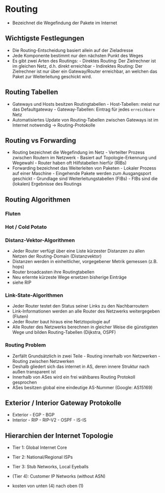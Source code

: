 # Routing

- Bezeichnet die Wegefindung der Pakete im Internet 

## Wichtigste Festlegungen

- Die Routing-Entscheidung basiert allein auf der Zieladresse
- Jede Komponente bestimmt nur den nächsten Punkt des Weges
- Es gibt zwei Arten des Routings:
      - Direktes Routing: Der Zielrechner ist im gleichen Netz, d.h. direkt erreichbar
      - Indirektes Routing: Der Zielrechner ist nur über ein Gateway/Router erreichbar, an welchen das Paket zur Weiterleitung geschickt wird. 

## Routing Tabellen

- Gateways und Hosts besitzen Routingtabellen
      - Host-Tabellen: meist nur das Defaultgateway
      - Gateway-Tabellen: Eintrag für jedes `erreichbare` Netz
- Automatisiertes Update von Routing-Tabellen zwischen Gateways ist im Internet notwendig -> Routing-Protokolle

## Routing vs Forwarding

- Routing bezeichnet die Wegefindung im Netz
      - Verteilter Prozess zwischen Routern im Netzwerk 
      - Basiert auf Topologie-Erkennung und Wegewahl
      - Router haben oft Hilfstabellen hierfür (RIBs)
- Forwarding bezeichnet das Weiterleiten von Paketen
      - Lokaler Prozess auf einer Maschine
      - Eingehende Pakete werden zum Ausgangsport geschickt
      - Grundlage sind Weiterleitungstabellen (FIBs)
      - FIBs sind die (lokalen) Ergebnisse des Routings

## Routing Algorithmen

### Fluten 

### Hot / Cold Potato

### Distanz-Vektor-Algorithmen

- Jeder Router verfügt über eine Liste kürzester Distanzen zu allen Netzen der Routing-Domain (Distanzvektor)
- Distanzen werden in einheitlicher, vorgegebener Metrik gemessen (z.B. hops)
- Router broadcasten ihre Routingtabellen
- Neu erlernte kürzeste Wege ersetzen bisherige Einträge
- siehe RIP

### Link-State-Algorithmen

- Jeder Router testet den Status seiner Links zu den Nachbarroutern
- Link-Informationen werden an alle Router des Netzwerks weitergegeben (Fluten)
- Jeder Router baut hiraus eine Netztopologie auf
- Alle Router des Netzwerks berechnen in gleicher Weise die günstigsten Wege und bilden Routing-Tabellen (Dijkstra, OSPF)

### Routing Problem

- Zerfällt Grundsätzlich in zwei Teile
        - Routing innerhalb von Netzwerken
        - Routing zwischen Netzwerken
- Deshalb gliedert sich das internet in AS, deren innere Struktur nach außen transparent ist
- Innerhalb von ASes wird ein frei wählbares Routing Protokoll gesprochen
- ASes besitzen global eine eindeutige AS-Nummer (Google: AS15169)

## Exterior / Interior Gateway Protokolle

- Exterior
        - EGP
        - BGP
- Interior 
        - RIP
        - RIP-V2
        - OSPF
        - IS-IS

## Hierarchien der Internet Topologie

- Tier 1: Global Internet Core
- Tier 2: National/Regional ISPs
- Tier 3: Stub Networks, Local Eyeballs
- (Tier 4): Customer IP Networks (without ASN)

- kosten von unten (4) nach oben (1)